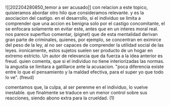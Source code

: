 ![[202204280850_temor a ser acusado]]
con relacion a este topico, quisieramos abordar otro hilo que consideramos relevante. y es la asociacion del castigo. en el desarrollo, si el individuo se limita a comprender que una accion es benigna solo por el castigo concomitante, el se enfocara solamente en evitar este, antes que en un interes moral real. nos parece superfluo comentar,  (pignet) que de esta mentalidad derivan gran parte de criminales, quienes, por ejemplo, se concentran en eximirce del peso de la ley, al no ser capaces de comprender la utilidad social de las leyes. ironicamente, estos sujetos suelen ser producto de un hogar en extremo estricto.
Un autor de relevancia que da fuerza a la idea anterior es freud. quien comenta, que si el individuo no tiene interiorizadas las normas. la angustia se limitara a gatillarce ante la acusacion. 
"poca diferencia existe entre lo que el pensamiento y la maldad efectiva, para el super yo que todo lo ve". (freud)

comentamos que, la culpa, al ser perenme en el individuo, lo vuelve inestable. que finalmente se traduce en un menor control sobre sus reacciones, siendo abono extra para la crueldad. (1)